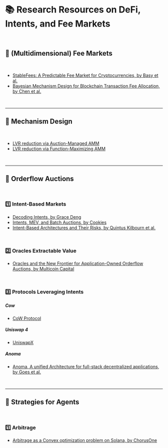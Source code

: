 # 📚 Research Resources on DeFi, Intents, and Fee Markets 

<br>


## 📙 (Multidimensional) Fee Markets

<br>

* [StableFees: A Predictable Fee Market for Cryptocurrencies, by Basy et al.](https://papers.ssrn.com/sol3/papers.cfm?abstract_id=3318327)
* [Bayesian Mechanism Design for Blockchain Transaction Fee Allocation, by Chen et al.](https://papers.ssrn.com/sol3/papers.cfm?abstract_id=4413816)

<br>

---

## 📗 Mechanism Design

<br>

* [LVR reduction via Auction-Managed AMM](https://arxiv.org/pdf/2403.03367.pdf)
* [LVR reduction via Function-Maximizing AMM](https://arxiv.org/pdf/2307.02074.pdf)

<br>

----

## 📕 Orderflow Auctions 

<br>

### 1️⃣ Intent-Based Markets

* [Decoding Intents, by Grace Deng](https://mirror.xyz/0x592Dd47b24e4CDA75491c6CB023193423964cCcb/ISTQVpZSICAL_oG2dOia-6hdVuEpctENxLWFVv8Cz88)
* [Intents, MEV, and Batch Auctions, by Cookies](https://www.shoal.gg/p/cow-swap-intents-mev-and-batch-auctions)
* [Intent-Based Architectures and Their Risks, by Quintus Kilbourn et al.](https://www.paradigm.xyz/2023/06/intents)

<br>

### 2️⃣ Oracles Extractable Value

* [Oracles and the New Frontier for Application-Owned Orderflow Auctions, by Multicoin Capital](https://multicoin.capital/2023/12/14/oracles-and-the-new-frontier-for-application-owned-orderflow-auctions/)

<br>

### 3️⃣ Protocols Leveraging Intents

##### Cow

* [CoW Protocol](https://docs.cow.fi/category/concepts)

##### Uniswap 4

* [UniswapX](https://docs.uniswap.org/contracts/uniswapx/overview)


##### Anoma

* [Anoma, A unified Architecture for full-stack decentralized applications, by Goes et al.](https://github.com/anoma/whitepaper/blob/main/whitepaper.pdf)


<br>

---

## 📘 Strategies for Agents

<br>

### 1️⃣ Arbitrage

* [Arbitrage as a Convex optimization problem on Solana, by ChorusOne](https://chorusone.notion.site/Arbitrage-as-a-Convex-optimization-problem-f2490665033f41b6b6d41cfd5196acae)

<br>

